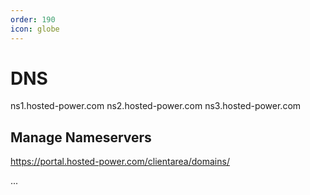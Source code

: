 ```yaml
---
order: 190
icon: globe
---
```


# DNS

ns1.hosted-power.com
ns2.hosted-power.com
ns3.hosted-power.com

## Manage Nameservers

https://portal.hosted-power.com/clientarea/domains/


...
